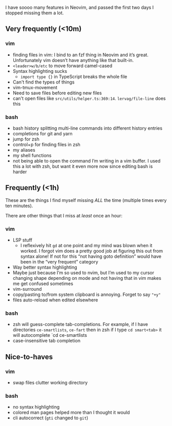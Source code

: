 I have soooo many features in Neovim, and passed the first two days I stopped missing them a lot.


## Very frequently (<10m)

### vim
- finding files in vim: I bind <c-p> to an fzf thing in Neovim and it’s great.  Unfortunately vim doesn’t have anything like that built-in.
- `<leader>w/b/etc` to move forward camel-cased
- Syntax highlighting sucks
    - `import type {}` in TypeScript breaks the whole file
- Can't find the types of things
- vim-tmux-movement
- Need to save files before editing new files
- can't open files like `src/utils/helper.ts:369:14`. `lervag/file-line` does this

### bash
- bash history splitting multi-line commands into different history entries
- completions for git and yarn
- jump for zsh
- control+p for finding files in zsh
- my aliases
- my shell functions
- not being able to open the command I’m writing in a vim buffer.  I used this a lot with zsh, but want it even more now since editing bash is harder

## Frequently (<1h)
These are the things I find myself missing _ALL_ the time (multiple times every ten minutes).

There are other things that I miss at _least_ once an hour:

### vim

- LSP stuff
  - I reflexively hit `gd` at one point and my mind was blown when it worked.  I forgot vim does a pretty good job at figuring this out from syntax alone!  If not for this “not having goto definition” would have been in the “very frequent” category
- Way better syntax highlighting
- Maybe just because I’m so used to nvim, but I’m used to my cursor changing shape depending on mode and not having that in vim makes me get confused sometimes
- vim-surround
- copy/pasting to/from system clipboard is annoying.  Forget to say `"+y"`
- files auto-reload when edited elsewhere

### bash
- zsh will guess-complete tab-completions.  For example, if I have directories `ce-smartlists`, `ce-fart` then in zsh if I type `cd smart<tab>` it will autocomplete `cd ce-smartlists
- case-insensitive tab completion


## Nice-to-haves

### vim
- swap files clutter working directory

### bash
- no syntax highlighting
- colored man pages helped more than I thought it would
- cli autocorrect (`gti` changed to `git`)
